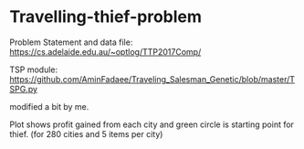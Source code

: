 # Travelling-thief-problem

Problem Statement and data file: 
https://cs.adelaide.edu.au/~optlog/TTP2017Comp/

TSP module:
https://github.com/AminFadaee/Traveling_Salesman_Genetic/blob/master/TSPG.py

modified a bit by me.

Plot shows profit gained from each city and green circle is starting point for thief. (for 280 cities and 5 items per city)
